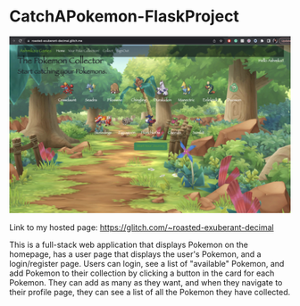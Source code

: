 # CatchAPokemon-FlaskProject
![Home Page](https://github.com/FnuAshmika/CatchAPokemon-FlaskProject/blob/main/IMG-8952%20(1).jpg?width=200)

Link to my hosted page: https://glitch.com/~roasted-exuberant-decimal

This is a full-stack web application that displays Pokemon on the homepage, has a user page that displays the user's Pokemon, 
and a login/register page. Users can login, see a list of "available" Pokemon, and add Pokemon to their collection by clicking 
a button in the card for each Pokemon. They can add as many as they want, and when they navigate to their profile page, they can 
see a list of all the Pokemon they have collected.

